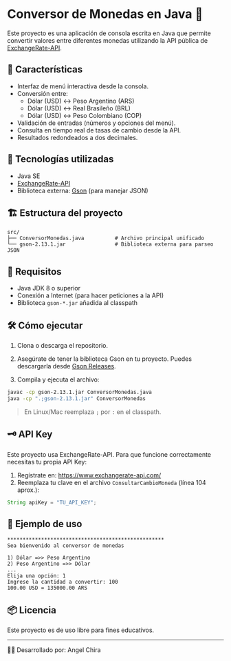 # Conversor de Monedas en Java 💱

Este proyecto es una aplicación de consola escrita en Java que permite convertir valores entre diferentes monedas utilizando la API pública de [ExchangeRate-API](https://www.exchangerate-api.com/).

## 🚀 Características

- Interfaz de menú interactiva desde la consola.
- Conversión entre:
  - Dólar (USD) ↔ Peso Argentino (ARS)
  - Dólar (USD) ↔ Real Brasileño (BRL)
  - Dólar (USD) ↔ Peso Colombiano (COP)
- Validación de entradas (números y opciones del menú).
- Consulta en tiempo real de tasas de cambio desde la API.
- Resultados redondeados a dos decimales.

## 🧰 Tecnologías utilizadas

- Java SE
- [ExchangeRate-API](https://www.exchangerate-api.com/)
- Biblioteca externa: [Gson](https://github.com/google/gson) (para manejar JSON)

## 🏗️ Estructura del proyecto

```
src/
├── ConversorMonedas.java          # Archivo principal unificado
└── gson-2.13.1.jar                # Biblioteca externa para parseo JSON
```

## 🔧 Requisitos

- Java JDK 8 o superior
- Conexión a Internet (para hacer peticiones a la API)
- Biblioteca `gson-*.jar` añadida al classpath

## 🛠️ Cómo ejecutar

1. Clona o descarga el repositorio.

2. Asegúrate de tener la biblioteca Gson en tu proyecto. Puedes descargarla desde [Gson Releases](https://github.com/google/gson/releases).

3. Compila y ejecuta el archivo:

```bash
javac -cp gson-2.13.1.jar ConversorMonedas.java
java -cp ".;gson-2.13.1.jar" ConversorMonedas
```

> En Linux/Mac reemplaza `;` por `:` en el classpath.

## 🗝️ API Key

Este proyecto usa ExchangeRate-API. Para que funcione correctamente necesitas tu propia API Key:

1. Regístrate en: https://www.exchangerate-api.com/
2. Reemplaza tu clave en el archivo `ConsultarCambioMoneda` (línea 104 aprox.):

```java
String apiKey = "TU_API_KEY";
```

## 🧪 Ejemplo de uso

```
***************************************************
Sea bienvenido al conversor de monedas

1) Dólar =>> Peso Argentino
2) Peso Argentino =>> Dólar
...
Elija una opción: 1
Ingrese la cantidad a convertir: 100
100.00 USD = 135000.00 ARS
```

## 📦 Licencia

Este proyecto es de uso libre para fines educativos.

---

👨‍💻 Desarrollado por: Angel Chira
